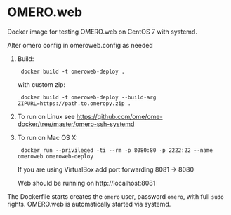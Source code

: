 OMERO.web
=========

Docker image for testing OMERO.web on CentOS 7 with systemd.

Alter omero config in omeroweb.config as needed

1. Build:

        docker build -t omeroweb-deploy .

    with custom zip:

        docker build -t omeroweb-deploy --build-arg ZIPURL=https://path.to.omeropy.zip .


2. To run on Linux see https://github.com/ome/ome-docker/tree/master/omero-ssh-systemd

3. To run on Mac OS X:

        docker run --privileged -ti --rm -p 8080:80 -p 2222:22 --name omeroweb omeroweb-deploy

    If you are using VirtualBox add port forwarding 8081 -> 8080

    Web should be running on http://localhost:8081


The Dockerfile starts creates the `omero` user, password `omero`, with full `sudo` rights. OMERO.web is automatically started via systemd.
